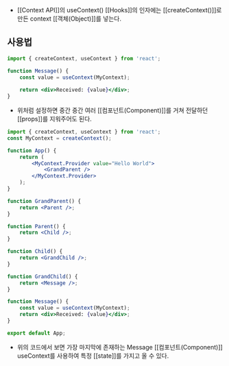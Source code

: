 - [[Context API]]의 useContext() [[Hooks]]의 인자에는 [[createContext()]]로 만든 context [[객체(Object)]]를 넣는다.


## 사용법

```jsx
import { createContext, useContext } from 'react';

function Message() {
	const value = useContext(MyContext);
	
	return <div>Received: {value}</div>;
}
```

- 위처럼 설정하면 중간 중간 여러 [[컴포넌트(Component)]]를 거쳐 전달하던 [[props]]를 지워주어도 된다.

```jsx
import { createContext, useContext } from 'react';
const MyContext = createContext();

function App() {
	return (
		<MyContext.Provider value="Hello World">
			<GrandParent />
		</MyContext.Provider>
	);
}

function GrandParent() {
	return <Parent />;
}

function Parent() {
	return <Child />;
}

function Child() {
	return <GrandChild />;
}

function GrandChild() {
	return <Message />;
}

function Message() {
	const value = useContext(MyContext);
	return <div>Received: {value}</div>;
}

export default App;
```

- 위의 코드에서 보면 가장 마지막에 존재하는 Message [[컴포넌트(Component)]] useContext를 사용하여 특정 [[state]]를 가지고 올 수 있다.